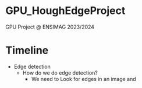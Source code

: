 # GPU_HoughEdgeProject
GPU Project @ ENSIMAG 2023/2024

# Timeline

- Edge detection
    - How do we do edge detection?
        - We need to Look for edges in an image and 